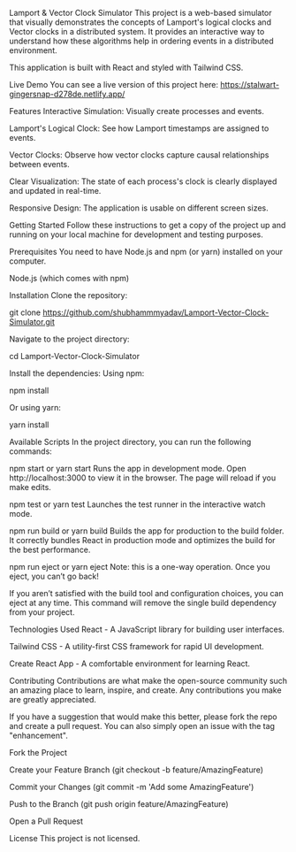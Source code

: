 Lamport & Vector Clock Simulator
This project is a web-based simulator that visually demonstrates the concepts of Lamport's logical clocks and Vector clocks in a distributed system. It provides an interactive way to understand how these algorithms help in ordering events in a distributed environment.

This application is built with React and styled with Tailwind CSS.

Live Demo
You can see a live version of this project here: https://stalwart-gingersnap-d278de.netlify.app/

Features
Interactive Simulation: Visually create processes and events.

Lamport's Logical Clock: See how Lamport timestamps are assigned to events.

Vector Clocks: Observe how vector clocks capture causal relationships between events.

Clear Visualization: The state of each process's clock is clearly displayed and updated in real-time.

Responsive Design: The application is usable on different screen sizes.

Getting Started
Follow these instructions to get a copy of the project up and running on your local machine for development and testing purposes.

Prerequisites
You need to have Node.js and npm (or yarn) installed on your computer.

Node.js (which comes with npm)

Installation
Clone the repository:

git clone https://github.com/shubhammmyadav/Lamport-Vector-Clock-Simulator.git

Navigate to the project directory:

cd Lamport-Vector-Clock-Simulator

Install the dependencies:
Using npm:

npm install

Or using yarn:

yarn install

Available Scripts
In the project directory, you can run the following commands:

npm start or yarn start
Runs the app in development mode.
Open http://localhost:3000 to view it in the browser. The page will reload if you make edits.

npm test or yarn test
Launches the test runner in the interactive watch mode.

npm run build or yarn build
Builds the app for production to the build folder. It correctly bundles React in production mode and optimizes the build for the best performance.

npm run eject or yarn eject
Note: this is a one-way operation. Once you eject, you can’t go back!

If you aren’t satisfied with the build tool and configuration choices, you can eject at any time. This command will remove the single build dependency from your project.

Technologies Used
React - A JavaScript library for building user interfaces.

Tailwind CSS - A utility-first CSS framework for rapid UI development.

Create React App - A comfortable environment for learning React.

Contributing
Contributions are what make the open-source community such an amazing place to learn, inspire, and create. Any contributions you make are greatly appreciated.

If you have a suggestion that would make this better, please fork the repo and create a pull request. You can also simply open an issue with the tag "enhancement".

Fork the Project

Create your Feature Branch (git checkout -b feature/AmazingFeature)

Commit your Changes (git commit -m 'Add some AmazingFeature')

Push to the Branch (git push origin feature/AmazingFeature)

Open a Pull Request

License
This project is not licensed.
